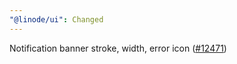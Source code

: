 ```yaml
---
"@linode/ui": Changed
---
```


Notification banner stroke, width, error icon ([#12471](https://github.com/linode/manager/pull/12471))
